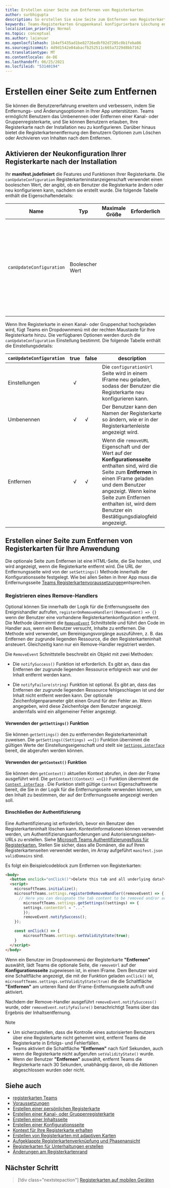 ```yaml
---
title: Erstellen einer Seite zum Entfernen von Registerkarten
author: surbhigupta
description: So erstellen Sie eine Seite zum Entfernen von Registerkarten
keywords: Teams-Registerkarten Gruppenkanal konfigurierbare Löschung entfernen
localization_priority: Normal
ms.topic: conceptual
ms.author: lajanuar
ms.openlocfilehash: 1b4ef5435ad1be82726edbf02d7205c0b1feba06
ms.sourcegitcommit: 4d9d1542e04abacfb252511c665a7229d8bb7162
ms.translationtype: MT
ms.contentlocale: de-DE
ms.lasthandoff: 06/25/2021
ms.locfileid: "53140194"
---
```

# <a name="create-a-removal-page"></a>Erstellen einer Seite zum Entfernen

Sie können die Benutzererfahrung erweitern und verbessern, indem Sie Entfernungs- und Änderungsoptionen in Ihrer App unterstützen. Teams ermöglicht Benutzern das Umbenennen oder Entfernen einer Kanal- oder Gruppenregisterkarte, und Sie können Benutzern erlauben, Ihre Registerkarte nach der Installation neu zu konfigurieren. Darüber hinaus bietet die Registerkartenentfernung den Benutzern Optionen zum Löschen oder Archivieren von Inhalten nach dem Entfernen.

## <a name="enable-your-tab-to-be-reconfigured-after-installation"></a>Aktivieren der Neukonfiguration Ihrer Registerkarte nach der Installation

Ihr **manifest.jsdefiniert** die Features und Funktionen Ihrer Registerkarte. Die `canUpdateConfiguration` Registerkarteninstanzeigenschaft verwendet einen booleschen Wert, der angibt, ob ein Benutzer die Registerkarte ändern oder neu konfigurieren kann, nachdem sie erstellt wurde. Die folgende Tabelle enthält die Eigenschaftendetails:

|Name| Typ| Maximale Größe | Erforderlich | Beschreibung|
|---|---|---|---|---|
|`canUpdateConfiguration`|Boolescher Wert|||Ein Wert, der angibt, ob eine Instanz der Konfiguration der Registerkarte vom Benutzer nach der Erstellung aktualisiert werden kann. Der Standardwert ist `true`. |

Wenn Ihre Registerkarte in einen Kanal- oder Gruppenchat hochgeladen wird, fügt Teams ein Dropdownmenü mit der rechten Maustaste für Ihre Registerkarte hinzu. Die verfügbaren Optionen werden durch die `canUpdateConfiguration` Einstellung bestimmt. Die folgende Tabelle enthält die Einstellungsdetails:

| `canUpdateConfiguration`| true   | false | description |
| ----------------------- | :----: | ----- | ----------- |
|     Einstellungen            |   √    |       |Die `configurationUrl` Seite wird in einem IFrame neu geladen, sodass der Benutzer die Registerkarte neu konfigurieren kann. |
|     Umbenennen              |   √    |   √   | Der Benutzer kann den Namen der Registerkarte so ändern, wie er in der Registerkartenleiste angezeigt wird.          |
|     Entfernen              |   √    |   √   |  Wenn die  `removeURL` Eigenschaft und der Wert auf der **Konfigurationsseite** enthalten sind, wird die Seite zum **Entfernen** in einen IFrame geladen und dem Benutzer angezeigt. Wenn keine Seite zum Entfernen enthalten ist, wird dem Benutzer ein Bestätigungsdialogfeld angezeigt.          |

## <a name="create-a-tab-removal-page-for-your-application"></a>Erstellen einer Seite zum Entfernen von Registerkarten für Ihre Anwendung

Die optionale Seite zum Entfernen ist eine HTML-Seite, die Sie hosten, und wird angezeigt, wenn die Registerkarte entfernt wird. Die URL der Entfernungsseite wird von der `setSettings()` Methode innerhalb der Konfigurationsseite festgelegt. Wie bei allen Seiten in Ihrer App muss die Entfernungsseite [Teams Registerkartenvoraussetzungen](../../../tabs/how-to/tab-requirements.md)entsprechen.

### <a name="register-a-remove-handler"></a>Registrieren eines Remove-Handlers

Optional können Sie innerhalb der Logik für die Entfernungsseite den Ereignishandler aufrufen, `registerOnRemoveHandler((RemoveEvent) => {}` wenn der Benutzer eine vorhandene Registerkartenkonfiguration entfernt. Die Methode übernimmt die [`RemoveEvent`](/javascript/api/@microsoft/teams-js/microsoftteams.settings.removeevent?view=msteams-client-js-latest&preserve-view=true) Schnittstelle und führt den Code im Handler aus, wenn ein Benutzer versucht, Inhalte zu entfernen. Die Methode wird verwendet, um Bereinigungsvorgänge auszuführen, z. B. das Entfernen der zugrunde liegenden Ressource, die den Registerkarteninhalt ansteuert. Gleichzeitig kann nur ein Remove-Handler registriert werden.

Die `RemoveEvent` Schnittstelle beschreibt ein Objekt mit zwei Methoden:

* Die `notifySuccess()` Funktion ist erforderlich. Es gibt an, dass das Entfernen der zugrunde liegenden Ressource erfolgreich war und der Inhalt entfernt werden kann.

* Die `notifyFailure(string)` Funktion ist optional. Es gibt an, dass das Entfernen der zugrunde liegenden Ressource fehlgeschlagen ist und der Inhalt nicht entfernt werden kann. Der optionale Zeichenfolgenparameter gibt einen Grund für den Fehler an. Wenn angegeben, wird diese Zeichenfolge dem Benutzer angezeigt. andernfalls wird ein allgemeiner Fehler angezeigt.

#### <a name="use-the-getsettings-function"></a>Verwenden der `getSettings()` Funktion

Sie können `getSettings()` den zu entfernenden Registerkarteninhalt zuweisen. Die `getSettings((Settings) =>{})` Funktion übernimmt die gültigen Werte der Einstellungseigenschaft und stellt sie [`Settings interface`](/javascript/api/@microsoft/teams-js/microsoftteams.settings.settings?view=msteams-client-js-latest&preserve-view=true) bereit, die abgerufen werden können.

#### <a name="use-the-getcontext-function"></a>Verwenden der `getContext()` Funktion

Sie können den `getContext()` aktuellen Kontext abrufen, in dem der Frame ausgeführt wird. Die `getContext((Context) =>{})` Funktion übernimmt die [`Context interface`](/javascript/api/@microsoft/teams-js/microsoftteams.context?view=msteams-client-js-latest&preserve-view=true) . Die Funktion stellt gültige `Context` Eigenschaftswerte bereit, die Sie in der Logik für die Entfernungsseite verwenden können, um den Inhalt zu bestimmen, der auf der Entfernungsseite angezeigt werden soll.

#### <a name="include-authentication"></a>Einschließen der Authentifizierung

Eine Authentifizierung ist erforderlich, bevor ein Benutzer den Registerkarteninhalt löschen kann. Kontextinformationen können verwendet werden, um Authentifizierungsanforderungen und Autorisierungsseiten-URLs zu erstellen. Siehe [Microsoft Teams Authentifizierungsfluss für Registerkarten.](~/tabs/how-to/authentication/auth-flow-tab.md) Stellen Sie sicher, dass alle Domänen, die auf Ihren Registerkartenseiten verwendet werden, im Array aufgeführt `manifest.json` `validDomains` sind.

Es folgt ein Beispielcodeblock zum Entfernen von Registerkarten:

```html
<body>
  <button onclick="onClick()">Delete this tab and all underlying data?</button>
  <script>
    microsoftTeams.initialize();
    microsoftTeams.settings.registerOnRemoveHandler((removeEvent) => {
      // Here you can designate the tab content to be removed and/or archived.
        microsoftTeams.settings.getSettings((settings) => {
        settings.contentUrl = "..."
        });
        removeEvent.notifySuccess();
    });

    const onClick() => {
        microsoftTeams.settings.setValidityState(true);
    }
  </script>
</body>

```

Wenn ein Benutzer im Dropdownmenü der Registerkarte **"Entfernen"** auswählt, lädt Teams die optionale Seite, die `removeUrl` auf der **Konfigurationsseite** zugewiesen ist, in einen IFrame. Dem Benutzer wird eine Schaltfläche angezeigt, die mit der Funktion geladen `onClick()` ist, `microsoftTeams.settings.setValidityState(true)` die die Schaltfläche **"Entfernen"** am unteren Rand der IFrame-Entfernungsseite aufruft und aktiviert.

Nachdem der Remove-Handler ausgeführt `removeEvent.notifySuccess()` wurde, oder `removeEvent.notifyFailure()` benachrichtigt Teams über das Ergebnis der Inhaltsentfernung.

>[!NOTE]
> * Um sicherzustellen, dass die Kontrolle eines autorisierten Benutzers über eine Registerkarte nicht gehemmt wird, entfernt Teams die Registerkarte in Erfolgs- und Fehlerfällen.
> * Teams aktiviert die Schaltfläche **"Entfernen"** nach fünf Sekunden, auch wenn die Registerkarte nicht aufgerufen `setValidityState()` wurde.
> * Wenn der Benutzer **"Entfernen"** auswählt, entfernt Teams die Registerkarte nach 30 Sekunden, unabhängig davon, ob die Aktionen abgeschlossen wurden oder nicht.

## <a name="see-also"></a>Siehe auch

* [registerkarten Teams](~/tabs/what-are-tabs.md)
* [Voraussetzungen](~/tabs/how-to/tab-requirements.md)
* [Erstellen einer persönlichen Registerkarte](~/tabs/how-to/create-personal-tab.md)
* [Erstellen einer Kanal- oder Gruppenregisterkarte](~/tabs/how-to/create-channel-group-tab.md)
* [Erstellen einer Inhaltsseite](~/tabs/how-to/create-tab-pages/content-page.md)
* [Erstellen einer Konfigurationsseite](~/tabs/how-to/create-tab-pages/configuration-page.md)
* [Kontext für Ihre Registerkarte erhalten](~/tabs/how-to/access-teams-context.md)
* [Erstellen von Registerkarten mit adaptiven Karten](~/tabs/how-to/build-adaptive-card-tabs.md)
* [Aufgeklappte Registerkartenverknüpfung und Phasenansicht](~/tabs/tabs-link-unfurling.md)
* [Registerkarten für Unterhaltungen erstellen](~/tabs/how-to/conversational-tabs.md)
* [Änderungen am Registerkartenrand](~/resources/removing-tab-margins.md)

## <a name="next-step"></a>Nächster Schritt

> [!div class="nextstepaction"]
> [Registerkarten auf mobilen Geräten](~/tabs/design/tabs-mobile.md)